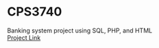 # CPS3740
Banking system project using SQL, PHP, and HTML
<br>
[Project Link](https://obi.kean.edu/~waldrojo/CPS3740/index.html)

